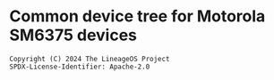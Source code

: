 # Common device tree for Motorola SM6375 devices


```
Copyright (C) 2024 The LineageOS Project
SPDX-License-Identifier: Apache-2.0
```
